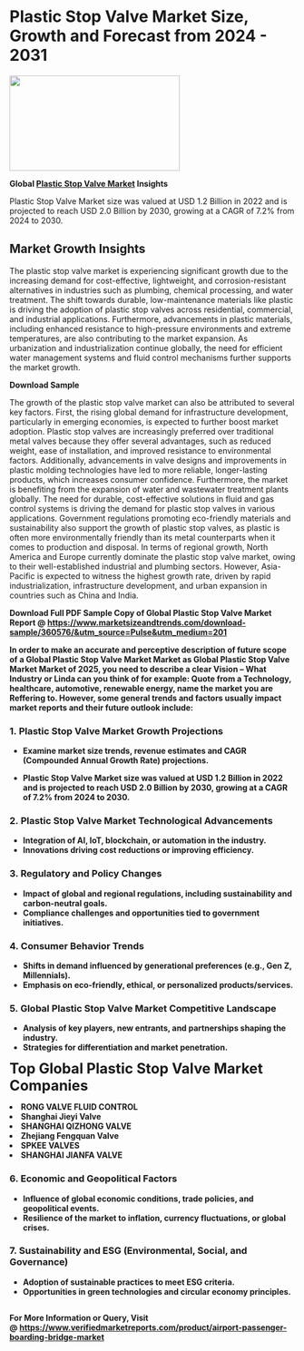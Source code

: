 <H1>Plastic Stop Valve Market Size, Growth and Forecast from 2024 - 2031</H1><img class="aligncenter size-medium wp-image-584254" src="https://thirdeyenews.in/wp-content/uploads/2024/09/Global-Market-Research-300x168.jpeg" alt="" width="300" height="168" /><p><strong>Global&nbsp;<a href="https://www.marketsizeandtrends.com/download-sample/360576/&amp;utm_source=Pulse&amp;utm_medium=201">Plastic Stop Valve Market</a> Insights</strong></p><p>Plastic Stop Valve Market size was valued at USD 1.2 Billion in 2022 and is projected to reach USD 2.0 Billion by 2030, growing at a CAGR of 7.2% from 2024 to 2030.</p><p><h2>Market Growth Insights</h2> The plastic stop valve market is experiencing significant growth due to the increasing demand for cost-effective, lightweight, and corrosion-resistant alternatives in industries such as plumbing, chemical processing, and water treatment. The shift towards durable, low-maintenance materials like plastic is driving the adoption of plastic stop valves across residential, commercial, and industrial applications. Furthermore, advancements in plastic materials, including enhanced resistance to high-pressure environments and extreme temperatures, are also contributing to the market expansion. As urbanization and industrialization continue globally, the need for efficient water management systems and fluid control mechanisms further supports the market growth. <p><strong>Download Sample</strong></p> The growth of the plastic stop valve market can also be attributed to several key factors. First, the rising global demand for infrastructure development, particularly in emerging economies, is expected to further boost market adoption. Plastic stop valves are increasingly preferred over traditional metal valves because they offer several advantages, such as reduced weight, ease of installation, and improved resistance to environmental factors. Additionally, advancements in valve designs and improvements in plastic molding technologies have led to more reliable, longer-lasting products, which increases consumer confidence. Furthermore, the market is benefiting from the expansion of water and wastewater treatment plants globally. The need for durable, cost-effective solutions in fluid and gas control systems is driving the demand for plastic stop valves in various applications. Government regulations promoting eco-friendly materials and sustainability also support the growth of plastic stop valves, as plastic is often more environmentally friendly than its metal counterparts when it comes to production and disposal. In terms of regional growth, North America and Europe currently dominate the plastic stop valve market, owing to their well-established industrial and plumbing sectors. However, Asia-Pacific is expected to witness the highest growth rate, driven by rapid industrialization, infrastructure development, and urban expansion in countries such as China and India. <p><strong></p><p><span class=""><strong>Download Full PDF Sample Copy of Global Plastic Stop Valve Market Report</strong> @ <a href="https://www.marketsizeandtrends.com/download-sample/360576/&amp;utm_source=Pulse&amp;utm_medium=201" target="_blank">https://www.marketsizeandtrends.com/download-sample/360576/&amp;utm_source=Pulse&amp;utm_medium=201</a></span></p><p>In order to make an accurate and perceptive description of future scope of a Global&nbsp;Plastic Stop Valve Market Market as Global&nbsp;Plastic Stop Valve Market Market of 2025, you need to describe a clear Vision &ndash; What Industry or Linda can you think of for example: Quote from a Technology, healthcare, automotive, renewable energy, name the market you are Reffering to. However, some general trends and factors usually impact market reports and their future outlook include:</p><h3>1.&nbsp;<strong>Plastic Stop Valve Market Growth Projections</strong></h3><ul><li>Examine market size trends, revenue estimates and CAGR (Compounded Annual Growth Rate) projections.</li><li><p>Plastic Stop Valve Market size was valued at USD 1.2 Billion in 2022 and is projected to reach USD 2.0 Billion by 2030, growing at a CAGR of 7.2% from 2024 to 2030.</p></li></ul><h3>2.&nbsp;<strong>Plastic Stop Valve Market Technological Advancements</strong></h3><ul><li>Integration of AI, IoT, blockchain, or automation in the industry.</li><li>Innovations driving cost reductions or improving efficiency.</li></ul><h3>3.&nbsp;<strong>Regulatory and Policy Changes</strong></h3><ul><li>Impact of global and regional regulations, including sustainability and carbon-neutral goals.</li><li>Compliance challenges and opportunities tied to government initiatives.</li></ul><h3>4.&nbsp;<strong>Consumer Behavior Trends</strong></h3><ul><li>Shifts in demand influenced by generational preferences (e.g., Gen Z, Millennials).</li><li>Emphasis on eco-friendly, ethical, or personalized products/services.</li></ul><h3>5.&nbsp;<strong>Global Plastic Stop Valve Market Competitive Landscape</strong></h3><ul><li>Analysis of key players, new entrants, and partnerships shaping the industry.</li><li>Strategies for differentiation and market penetration.</li></ul><p data-pm-slice="1 1 []"><span style="color: inherit; font-family: inherit; font-size: 25px;">Top Global Plastic Stop Valve Market Companies</span></p><div class="" data-test-id=""><p><li>RONG VALVE FLUID CONTROL</li><li> Shanghai Jieyi Valve</li><li> SHANGHAI QIZHONG VALVE</li><li> Zhejiang Fengquan Valve</li><li> SPKEE VALVES</li><li> SHANGHAI JIANFA VALVE</li></p></div><h3>6.&nbsp;<strong>Economic and Geopolitical Factors</strong></h3><ul><li>Influence of global economic conditions, trade policies, and geopolitical events.</li><li>Resilience of the market to inflation, currency fluctuations, or global crises.</li></ul><h3>7.&nbsp;<strong>Sustainability and ESG (Environmental, Social, and Governance)</strong></h3><ul><li>Adoption of sustainable practices to meet ESG criteria.</li><li>Opportunities in green technologies and circular economy principles.</li></ul><h2><strong style="font-size: 14px;">For More Information or Query, Visit @&nbsp;</strong><a style="background-color: #ffffff; font-size: 14px;" href="https://www.marketsizeandtrends.com/report/plastic-stop-valve-market/" target="_blank">https://www.verifiedmarketreports.com/product/airport-passenger-boarding-bridge-market</a></h2>
